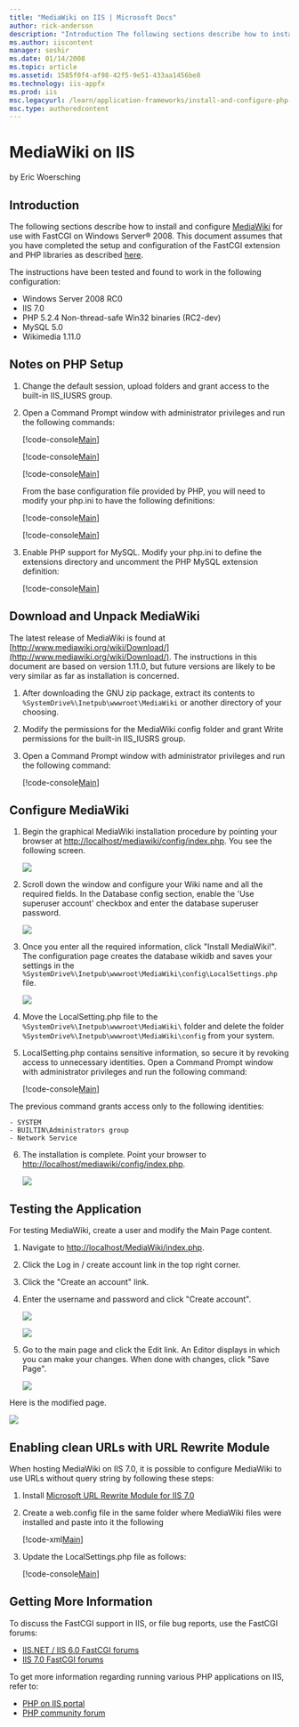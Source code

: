 ```yaml
---
title: "MediaWiki on IIS | Microsoft Docs"
author: rick-anderson
description: "Introduction The following sections describe how to install and configure MediaWiki for use with FastCGI on Windows Server ® 2008. This document assumes that..."
ms.author: iiscontent
manager: soshir
ms.date: 01/14/2008
ms.topic: article
ms.assetid: 1585f0f4-af98-42f5-9e51-433aa1456be8
ms.technology: iis-appfx
ms.prod: iis
msc.legacyurl: /learn/application-frameworks/install-and-configure-php-applications-on-iis/mediawiki-on-iis
msc.type: authoredcontent
---
```

MediaWiki on IIS
====================
by Eric Woersching

## Introduction

The following sections describe how to install and configure [MediaWiki](http://www.mediawiki.org/wiki/MediaWiki) for use with FastCGI on Windows Server® 2008. This document assumes that you have completed the setup and configuration of the FastCGI extension and PHP libraries as described [here](using-fastcgi-to-host-php-applications-on-iis.md).

The instructions have been tested and found to work in the following configuration:

- Windows Server 2008 RC0
- IIS 7.0
- PHP 5.2.4 Non-thread-safe Win32 binaries (RC2-dev)
- MySQL 5.0
- Wikimedia 1.11.0

## Notes on PHP Setup

1. Change the default session, upload folders and grant access to the built-in IIS\_IUSRS group.
2. Open a Command Prompt window with administrator privileges and run the following commands:  

    [!code-console[Main](mediawiki-on-iis/samples/sample1.cmd)]

    [!code-console[Main](mediawiki-on-iis/samples/sample2.cmd)]

    [!code-console[Main](mediawiki-on-iis/samples/sample3.cmd)]

    From the base configuration file provided by PHP, you will need to modify your php.ini to have the following definitions:

    [!code-console[Main](mediawiki-on-iis/samples/sample4.cmd)]

    [!code-console[Main](mediawiki-on-iis/samples/sample5.cmd)]
3. Enable PHP support for MySQL. Modify your php.ini to define the extensions directory and uncomment the PHP MySQL extension definition:  

    [!code-console[Main](mediawiki-on-iis/samples/sample6.cmd)]

## Download and Unpack MediaWiki

The latest release of MediaWiki is found at [http://www.mediawiki.org/wiki/Download/](http://www.mediawiki.org/wiki/Download/). The instructions in this document are based on version 1.11.0, but future versions are likely to be very similar as far as installation is concerned.

1. After downloading the GNU zip package, extract its contents to `%SystemDrive%\Inetpub\wwwroot\MediaWiki` or another directory of your choosing.
2. Modify the permissions for the MediaWiki config folder and grant Write permissions for the built-in IIS\_IUSRS group.
3. Open a Command Prompt window with administrator privileges and run the following command:  

    [!code-console[Main](mediawiki-on-iis/samples/sample7.cmd)]

## Configure MediaWiki

1. Begin the graphical MediaWiki installation procedure by pointing your browser at [http://localhost/mediawiki/config/index.php](http://localhost/mediawiki/config/index.php). You see the following screen.  

    [![](mediawiki-on-iis/_static/image2.jpg)](mediawiki-on-iis/_static/image1.jpg)
2. Scroll down the window and configure your Wiki name and all the required fields. In the Database config section, enable the 'Use superuser account' checkbox and enter the database superuser password.  

    [![](mediawiki-on-iis/_static/image4.jpg)](mediawiki-on-iis/_static/image3.jpg)
3. Once you enter all the required information, click "Install MediaWiki!". The configuration page creates the database wikidb and saves your settings in the `%SystemDrive%\Inetpub\wwwroot\MediaWiki\config\LocalSettings.php` file.  

    [![](mediawiki-on-iis/_static/image6.jpg)](mediawiki-on-iis/_static/image5.jpg)
4. Move the LocalSetting.php file to the `%SystemDrive%\Inetpub\wwwroot\MediaWiki\` folder and delete the folder `%SystemDrive%\Inetpub\wwwroot\MediaWiki\config` from your system.
5. LocalSetting.php contains sensitive information, so secure it by revoking access to unnecessary identities. Open a Command Prompt window with administrator privileges and run the following command:  

    [!code-console[Main](mediawiki-on-iis/samples/sample8.cmd)]

 The previous command grants access only to the following identities:  

    - SYSTEM
    - BUILTIN\Administrators group
    - Network Service
6. The installation is complete. Point your browser to [http://localhost/mediawiki/config/index.php](http://localhost/mediawiki/config/index.php).  

    [![](mediawiki-on-iis/_static/image8.jpg)](mediawiki-on-iis/_static/image7.jpg)

## Testing the Application

For testing MediaWiki, create a user and modify the Main Page content.

1. Navigate to [http://localhost/MediaWiki/index.php](http://localhost/MediaWiki/index.php).
2. Click the Log in / create account link in the top right corner.
3. Click the "Create an account" link.
4. Enter the username and password and click "Create account".  

    [![](mediawiki-on-iis/_static/image10.jpg)](mediawiki-on-iis/_static/image9.jpg)

    [![](mediawiki-on-iis/_static/image12.jpg)](mediawiki-on-iis/_static/image11.jpg)
5. Go to the main page and click the Edit link. An Editor displays in which you can make your changes. When done with changes, click "Save Page".  

    [![](mediawiki-on-iis/_static/image14.jpg)](mediawiki-on-iis/_static/image13.jpg)

Here is the modified page.

[![](mediawiki-on-iis/_static/image16.jpg)](mediawiki-on-iis/_static/image15.jpg)

## Enabling clean URLs with URL Rewrite Module

When hosting MediaWiki on IIS 7.0, it is possible to configure MediaWiki to use URLs without query string by following these steps:

1. Install [Microsoft URL Rewrite Module for IIS 7.0](https://www.iis.net/downloads?tabid=34&g=6&i=1691 "URL rewrite module")
2. Create a web.config file in the same folder where MediaWiki files were installed and paste into it the following   

    [!code-xml[Main](mediawiki-on-iis/samples/sample9.xml)]
3. Update the LocalSettings.php file as follows:  

    [!code-console[Main](mediawiki-on-iis/samples/sample10.cmd)]

## Getting More Information

To discuss the FastCGI support in IIS, or file bug reports, use the FastCGI forums:

- [IIS.NET / IIS 6.0 FastCGI forums](https://forums.iis.net/1103.aspx)
- [IIS 7.0 FastCGI forums](https://forums.iis.net/1104.aspx)

To get more information regarding running various PHP applications on IIS, refer to:

- [PHP on IIS portal](https://php.iis.net/)
- [PHP community forum](https://forums.iis.net/1102.aspx)